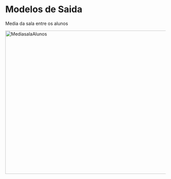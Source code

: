 <h1> Modelos de Saida </h1>  
<p>Media da sala entre os alunos </p>
<img width="585" height="451" alt="MediasalaAlunos" src="https://github.com/user-attachments/assets/fe6572f7-de46-4ad9-8dca-a27296642894" />
